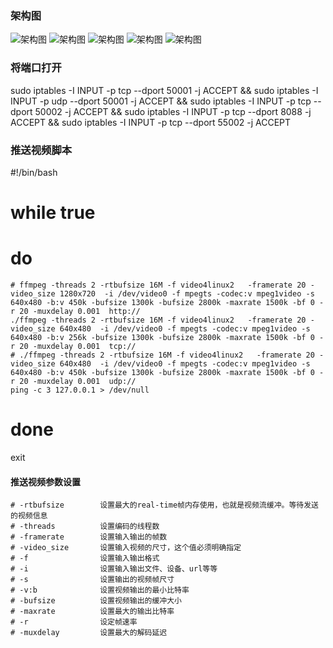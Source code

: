 ### 架构图
![架构图](https://github.com/shockerjue/tsstream/blob/master/img/bushu1.png)
![架构图](https://github.com/shockerjue/tsstream/blob/master/img/bushu2.png)
![架构图](https://github.com/shockerjue/tsstream/blob/master/img/bushu3.png)
![架构图](https://github.com/shockerjue/tsstream/blob/master/img/bushu4.png)
![架构图](https://github.com/shockerjue/tsstream/blob/master/img/bushu5.png)

### 将端口打开
sudo iptables -I INPUT -p tcp --dport 50001 -j ACCEPT &&
sudo iptables -I INPUT -p udp --dport 50001 -j ACCEPT &&
sudo iptables -I INPUT -p tcp --dport 50002 -j ACCEPT &&
sudo iptables -I INPUT -p tcp --dport 8088 -j ACCEPT &&
sudo iptables -I INPUT -p tcp --dport 55002 -j ACCEPT 

### 推送视频脚本
#!/bin/bash

# while true
# do
    # ffmpeg -threads 2 -rtbufsize 16M -f video4linux2   -framerate 20 -video_size 1280x720  -i /dev/video0 -f mpegts -codec:v mpeg1video -s 640x480 -b:v 450k -bufsize 1300k -bufsize 2800k -maxrate 1500k -bf 0 -r 20 -muxdelay 0.001  http://
    ./ffmpeg -threads 2 -rtbufsize 16M -f video4linux2   -framerate 20 -video_size 640x480  -i /dev/video0 -f mpegts -codec:v mpeg1video -s 640x480 -b:v 256k -bufsize 1300k -bufsize 2800k -maxrate 1500k -bf 0 -r 20 -muxdelay 0.001  tcp://
    # ./ffmpeg -threads 2 -rtbufsize 16M -f video4linux2   -framerate 20 -video_size 640x480  -i /dev/video0 -f mpegts -codec:v mpeg1video -s 640x480 -b:v 450k -bufsize 1300k -bufsize 2800k -maxrate 1500k -bf 0 -r 20 -muxdelay 0.001  udp://
    ping -c 3 127.0.0.1 > /dev/null
# done

exit

#### 推送视频参数设置
```
# -rtbufsize        设置最大的real-time帧内存使用，也就是视频流缓冲。等待发送的视频信息
# -threads          设置编码的线程数
# -framerate        设置输入输出的帧数 
# -video_size       设置输入视频的尺寸，这个值必须明确指定
# -f                设置输入输出格式
# -i                设置输入输出文件、设备、url等等
# -s                设置输出的视频帧尺寸
# -v:b              设置视频输出的最小比特率
# -bufsize          设置视频输出的缓冲大小  
# -maxrate          设置最大的输出比特率
# -r                设定帧速率
# -muxdelay         设置最大的解码延迟
```

